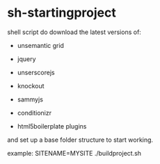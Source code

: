 sh-startingproject
================

shell script do download the latest versions of:

- unsemantic grid

- jquery

- unserscorejs

- knockout

- sammyjs

- conditionizr

- html5boilerplate plugins



and set up a base folder structure to start working.




example: SITENAME=MYSITE ./buildproject.sh
